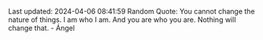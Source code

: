 Last updated: 2024-04-06 08:41:59
Random Quote: You cannot change the nature of things. I am who I am. And you are who you are. Nothing will change that. - Ángel